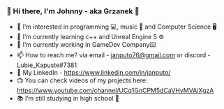### 👋 Hi there, I'm Johnny - aka Grzanek 👋

- 👀 I’m interested in programming 💻, music 🎵 and Computer Science 🖥️
- 🌱 I’m currently learning c++ and Unreal Engine 5 ⚙️
- 💞️ I’m currently working in GameDev Company⌨️
- 📫 How to reach me? via email - janputo76@gmail.com or discord - Lubie_Kapuste#7381 
- 💼 My LinkedIn - https://www.linkedin.com/in/janputo/
- 📺 You can check videos of my projects here: https://www.youtube.com/channel/UCq1GnCPM5dCaVHvMVAiXgzA
- 📚 I’m still studying in high school 😬
